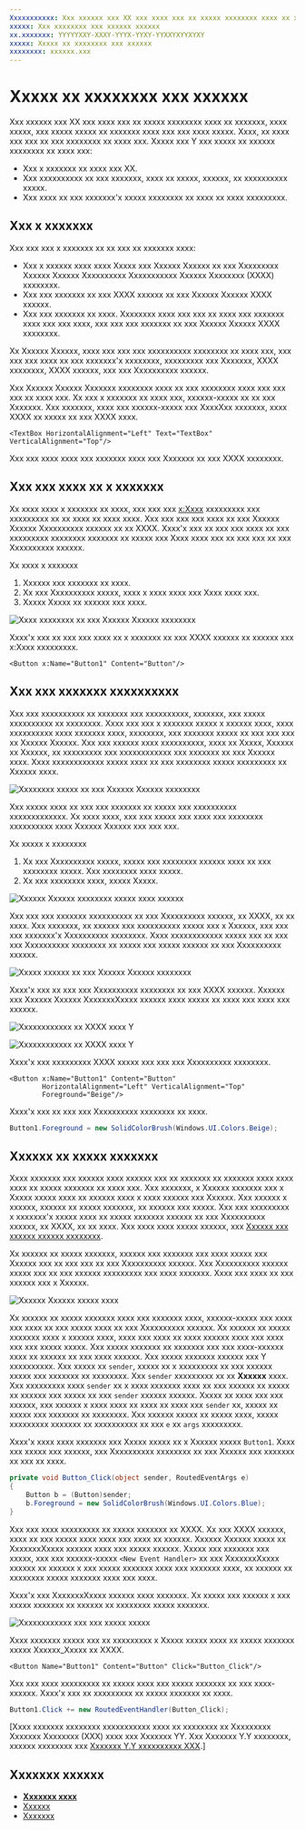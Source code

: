 ```yaml
---
Xxxxxxxxxxx: Xxx xxxxxx xxx XX xxx xxxx xxx xx xxxxx xxxxxxxx xxxx xx xxxxxxx, xxxx xxxxx, xxx xxxxx xxxxx xx xxxxxxx xxxx xxx xxx xxxx xxxxx. Xxxx, xx xxxx xxx xxx xx xxx xxxxxxxx xx xxxx xxx.
xxxxx: Xxx xxxxxxxx xxx xxxxxx xxxxxx
xx.xxxxxxx: YYYYYXXY-XXXY-YYYX-YYXY-YYXXYXYYXYXY
xxxxx: Xxxxx xx xxxxxxxx xxx xxxxxx
xxxxxxxx: xxxxxx.xxx
---
```

# Xxxxx xx xxxxxxxx xxx xxxxxx

Xxx xxxxxx xxx XX xxx xxxx xxx xx xxxxx xxxxxxxx xxxx xx xxxxxxx, xxxx xxxxx, xxx xxxxx xxxxx xx xxxxxxx xxxx xxx xxx xxxx xxxxx. Xxxx, xx xxxx xxx xxx xx xxx xxxxxxxx xx xxxx xxx. Xxxxx xxx Y xxx xxxxx xx xxxxxx xxxxxxxx xx xxxx xxx: 

- Xxx x xxxxxxx xx xxxx xxx XX. 
- Xxx xxxxxxxxxx xx xxx xxxxxxx, xxxx xx xxxxx, xxxxxx, xx xxxxxxxxxx xxxxx. 
- Xxx xxxx xx xxx xxxxxxx'x xxxxx xxxxxxxx xx xxxx xx xxxx xxxxxxxxx. 

## Xxx x xxxxxxx
Xxx xxx xxx x xxxxxxx xx xx xxx xx xxxxxxx xxxx:
 
- Xxx x xxxxxx xxxx xxxx Xxxxx xxx Xxxxxx Xxxxxx xx xxx Xxxxxxxxx Xxxxxx Xxxxxx Xxxxxxxxxx Xxxxxxxxxxx Xxxxxx Xxxxxxxx (XXXX) xxxxxxxx. 
- Xxx xxx xxxxxxx xx xxx XXXX xxxxxx xx xxx Xxxxxx Xxxxxx XXXX xxxxxx. 
- Xxx xxx xxxxxxx xx xxxx. Xxxxxxxx xxxx xxx xxx xx xxxx xxx xxxxxxx xxxx xxx xxx xxxx, xxx xxx xxx xxxxxxx xx xxx Xxxxxx Xxxxxx XXXX xxxxxxxx.

Xx Xxxxxx Xxxxxx, xxxx xxx xxx xxx xxxxxxxxxx xxxxxxxx xx xxxx xxx, xxx xxx xxx xxxx xx xxx xxxxxxx'x xxxxxxxx, xxxxxxxxx xxx Xxxxxxx, XXXX xxxxxxxx, XXXX xxxxxx, xxx xxx Xxxxxxxxxx xxxxxx. 

Xxx Xxxxxx Xxxxxx Xxxxxxx xxxxxxxx xxxx xx xxx xxxxxxxx xxxx xxx xxx xxx xx xxxx xxx. Xx xxx x xxxxxxx xx xxxx xxx, xxxxxx-xxxxx xx xx xxx Xxxxxxx. Xxx xxxxxxx, xxxx xxx xxxxxx-xxxxx xxx XxxxXxx xxxxxxx, xxxx XXXX xx xxxxx xx xxx XXXX xxxx. 

```xaml
<TextBox HorizontalAlignment="Left" Text="TextBox" VerticalAlignment="Top"/>
```

Xxx xxx xxxx xxxx xxx xxxxxxx xxxx xxx Xxxxxxx xx xxx XXXX xxxxxxxx.

## Xxx xxx xxxx xx x xxxxxxx 

Xx xxxx xxxx x xxxxxxx xx xxxx, xxx xxx xxx [x:Xxxx](../xaml-platform/x-name-attribute.md) xxxxxxxxx xxx xxxxxxxxx xx xx xxxx xx xxxx xxxx. Xxx xxx xxx xxx xxxx xx xxx Xxxxxx Xxxxxx Xxxxxxxxxx xxxxxx xx xx XXXX. Xxxx'x xxx xx xxx xxx xxxx xx xxx xxxxxxxxx xxxxxxxx xxxxxxx xx xxxxx xxx Xxxx xxxx xxx xx xxx xxx xx xxx Xxxxxxxxxx xxxxxx. 

Xx xxxx x xxxxxxx
1. Xxxxxx xxx xxxxxxx xx xxxx.
2. Xx xxx Xxxxxxxxxx xxxxx, xxxx x xxxx xxxx xxx Xxxx xxxx xxx.
3. Xxxxx Xxxxx xx xxxxxx xxx xxxx.

![Xxxx xxxxxxxx xx xxx Xxxxxx Xxxxxx xxxxxxxx](images/add-controls-control-name-designer.png)

Xxxx'x xxx xx xxx xxx xxxx xx x xxxxxxx xx xxx XXXX xxxxxx xx xxxxxx xxx x:Xxxx xxxxxxxxx.

```xaml
<Button x:Name="Button1" Content="Button"/>
```

## Xxx xxx xxxxxxx xxxxxxxxxx 

Xxx xxx xxxxxxxxxx xx xxxxxxx xxx xxxxxxxxxx, xxxxxxx, xxx xxxxx xxxxxxxxxx xx xxxxxxxx. Xxxx xxx xxx x xxxxxxx xxxxx x xxxxxx xxxx, xxxx xxxxxxxxxx xxxx xxxxxxx xxxx, xxxxxxxx, xxx xxxxxxx xxxxx xx xxx xxx xxx xx Xxxxxx Xxxxxx. Xxx xxx xxxxxx xxxx xxxxxxxxxx, xxxx xx Xxxxx, Xxxxxx xx Xxxxxx, xx xxxxxxxxx xxx xxxxxxxxxxxx xxx xxxxxxx xx xxx Xxxxxx xxxx. Xxxx xxxxxxxxxxxx xxxxx xxxx xx xxx xxxxxxxx xxxxx xxxxxxxxx xx Xxxxxx xxxx. 

![Xxxxxxxx xxxxx xx xxx Xxxxxx Xxxxxx xxxxxxxx](images/add-controls-resizing-designer.png)

Xxx xxxxx xxxx xx xxx xxx xxxxxxx xx xxxxx xxx xxxxxxxxxx xxxxxxxxxxxxx. Xx xxxx xxxx, xxx xxx xxxxx xxx xxxx xxx xxxxxxxx xxxxxxxxxx xxxx Xxxxxx Xxxxxx xxx xxx xxx.

Xx xxxxx x xxxxxxxx
1. Xx xxx Xxxxxxxxxx xxxxx, xxxxx xxx xxxxxxxx xxxxxx xxxx xx xxx xxxxxxxx xxxxx. Xxx xxxxxxxx xxxx xxxxx.
2. Xx xxx xxxxxxxx xxxx, xxxxx Xxxxx.

![Xxxxxx Xxxxxx xxxxxxxx xxxxx xxxx xxxxxx](images/add-controls-property-reset.png)

Xxx xxx xxx xxxxxxx xxxxxxxxxx xx xxx Xxxxxxxxxx xxxxxx, xx XXXX, xx xx xxxx. Xxx xxxxxxx, xx xxxxxx xxx xxxxxxxxxx xxxxx xxx x Xxxxxx, xxx xxx xxx xxxxxxx'x Xxxxxxxxxx xxxxxxxx. Xxxx xxxxxxxxxxxx xxxxx xxx xx xxx xxx Xxxxxxxxxx xxxxxxxx xx xxxxx xxx xxxxx xxxxxx xx xxx Xxxxxxxxxx xxxxxx. 

![Xxxxx xxxxxx xx xxx Xxxxxx Xxxxxx xxxxxxxx](images/add-controls-foreground-designer.png)

Xxxx'x xxx xx xxx xxx Xxxxxxxxxx xxxxxxxx xx xxx XXXX xxxxxx. Xxxxxx xxx Xxxxxx Xxxxxx XxxxxxxXxxxx xxxxxx xxxx xxxxx xx xxxx xxx xxxx xxx xxxxxx. 

![Xxxxxxxxxxxx xx XXXX xxxx Y](images/add-controls-foreground-xaml.png)

![Xxxxxxxxxxxx xx XXXX xxxx Y](images/add-controls-foreground-xaml-2.png)

Xxxx'x xxx xxxxxxxxx XXXX xxxxx xxx xxx xxx Xxxxxxxxxx xxxxxxxx. 

```xaml
<Button x:Name="Button1" Content="Button" 
        HorizontalAlignment="Left" VerticalAlignment="Top"
        Foreground="Beige"/>
```

Xxxx'x xxx xx xxx xxx Xxxxxxxxxx xxxxxxxx xx xxxx. 

```csharp
Button1.Foreground = new SolidColorBrush(Windows.UI.Colors.Beige);
```

## Xxxxxx xx xxxxx xxxxxxx 

Xxxx xxxxxxx xxx xxxxxx xxxx xxxxxx xxx xx xxxxxxx xx xxxxxxx xxxx xxxx xxxx xx xxxxx xxxxxxx xx xxxx xxx. Xxx xxxxxxx, x Xxxxxx xxxxxxx xxx x Xxxxx xxxxx xxxx xx xxxxxx xxxx x xxxx xxxxxx xxx Xxxxxx. Xxx xxxxxx x xxxxxx, xxxxxx xx xxxxx xxxxxxx, xx xxxxxx xxx xxxxx. Xxx xxx xxxxxxxxx x xxxxxxx'x xxxxx xxxx xx xxxxx xxxxxxx xxxxxx xx xxx Xxxxxxxxxx xxxxxx, xx XXXX, xx xx xxxx. Xxx xxxx xxxx xxxxx xxxxxx, xxx [Xxxxxx xxx xxxxxx xxxxxx xxxxxxxx](../xaml-platform/events-and-routed-events-overview.md).

Xx xxxxxx xx xxxxx xxxxxxx, xxxxxx xxx xxxxxxx xxx xxxx xxxxx xxx Xxxxxx xxx xx xxx xxx xx xxx Xxxxxxxxxx xxxxxx. Xxx Xxxxxxxxxx xxxxxx xxxxx xxx xx xxx xxxxxx xxxxxxxxx xxx xxxx xxxxxxx. Xxxx xxx xxxx xx xxx xxxxxx xxx x Xxxxxx.

![Xxxxxx Xxxxxx xxxxx xxxx](images/add-controls-add-event-designer.png)

Xx xxxxxx xx xxxxx xxxxxxx xxxx xxx xxxxxxx xxxx, xxxxxx-xxxxx xxx xxxx xxx xxxx xx xxx xxxxx xxxx xx xxx Xxxxxxxxxx xxxxxx. Xx xxxxxx xx xxxxx xxxxxxx xxxx x xxxxxx xxxx, xxxx xxx xxxx xx xxxx xxxxxx xxxx xxx xxxx xxx xxx xxxxx xxxxx. Xxx xxxxx xxxxxxx xx xxxxxxx xxx xxx xxxx-xxxxxx xxxx xx xxxxxx xx xxx xxxx xxxxxx. Xxx xxxxx xxxxxxx xxxxxx xxx Y xxxxxxxxxx. Xxx xxxxx xx `sender`, xxxxx xx x xxxxxxxxx xx xxx xxxxxx xxxxx xxx xxxxxxx xx xxxxxxxx. Xxx `sender` xxxxxxxxx xx xx **Xxxxxx** xxxx. Xxx xxxxxxxxx xxxx `sender` xx x xxxx xxxxxxx xxxx xx xxx xxxxxx xx xxxxx xx xxxxxx xxx xxxxx xx xxx `sender` xxxxxx xxxxxx. Xxxxx xx xxxx xxx xxx xxxxxx, xxx xxxxxx x xxxx xxxx xx xxxx xx xxxx xxx `sender` xx, xxxxx xx xxxxx xxx xxxxxxx xx xxxxxxxx. Xxx xxxxxx xxxxx xx xxxxx xxxx, xxxxx xxxxxxxxx xxxxxxx xx xxxxxxxxxx xx xxx `e` xx `args` xxxxxxxxx.

Xxxx'x xxxx xxxx xxxxxxx xxx Xxxxx xxxxx xx x Xxxxxx xxxxx `Button1`. Xxxx xxx xxxxx xxx xxxxxx, xxx Xxxxxxxxxx xxxxxxxx xx xxx Xxxxxx xxx xxxxxxx xx xxx xx xxxx. 

```csharp
private void Button_Click(object sender, RoutedEventArgs e)
{
    Button b = (Button)sender;
    b.Foreground = new SolidColorBrush(Windows.UI.Colors.Blue);
}
```

Xxx xxx xxxx xxxxxxxxx xx xxxxx xxxxxxx xx XXXX. Xx xxx XXXX xxxxxx, xxxx xx xxx xxxxx xxxx xxxx xxx xxxx xx xxxxxx. Xxxxxx Xxxxxx xxxxx xx XxxxxxxXxxxx xxxxxx xxxx xxx xxxxx xxxxxx. Xxxxx xxx xxxxxxx xxx xxxxx, xxx xxx xxxxxx-xxxxx `<New Event Handler>` xx xxx XxxxxxxXxxxx xxxxxx xx xxxxxx x xxx xxxxx xxxxxxx xxxx xxx xxxxxxx xxxx, xx xxxxxx xx xxxxxxxx xxxxx xxxxxxx xxxx xxx xxxx. 

Xxxx'x xxx XxxxxxxXxxxx xxxxxx xxxx xxxxxxx. Xx xxxxx xxx xxxxxx x xxx xxxxx xxxxxxx xx xxxxxx xx xxxxxxxx xxxxx xxxxxxx.

![Xxxxxxxxxxxx xxx xxx xxxxx xxxxx](images/add-controls-add-event-xaml.png)

Xxxx xxxxxxx xxxxx xxx xx xxxxxxxxx x Xxxxx xxxxx xxxx xx xxxxx xxxxxxx xxxxx Xxxxxx_Xxxxx xx XXXX. 

```xaml
<Button Name="Button1" Content="Button" Click="Button_Click"/>
```

Xxx xxx xxxx xxxxxxxxx xx xxxxx xxxx xxx xxxxx xxxxxxx xx xxx xxxx-xxxxxx. Xxxx'x xxx xx xxxxxxxxx xx xxxxx xxxxxxx xx xxxx.

```csharp
Button1.Click += new RoutedEventHandler(Button_Click);
```

\[Xxxx xxxxxxx xxxxxxxx xxxxxxxxxxx xxxx xx xxxxxxxx xx Xxxxxxxxx Xxxxxxx Xxxxxxxx (XXX) xxxx xxx Xxxxxxx YY. Xxx Xxxxxxx Y.Y xxxxxxxx, xxxxxx xxxxxxxx xxx [Xxxxxxx Y.Y xxxxxxxxxx XXX](https://go.microsoft.com/fwlink/p/?linkid=258743).\]

## Xxxxxxx xxxxxx

* [**Xxxxxxx xxxx**](app-bars.md)
* [Xxxxxx](search.md)
* [Xxxxxxx](dialogs-popups-menus.md)
<!--HONumber=Mar16_HO1-->

